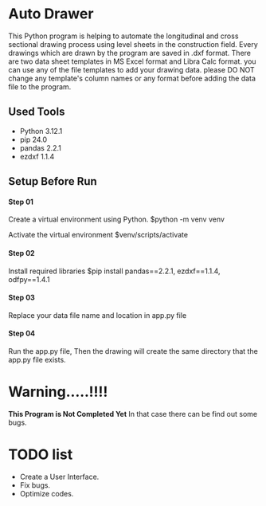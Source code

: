 # Auto Drawer

This Python program is helping to automate the longitudinal and cross sectional drawing process using level sheets in the construction field. Every drawings which are drawn by the program are saved in .dxf format. There are two data sheet templates in MS Excel format and Libra Calc format. you can use any of the file templates to add your drawing data. please DO NOT change any template's column names or any format before adding the data file to the program.

## Used Tools
  * Python 3.12.1
  * pip 24.0
  * pandas 2.2.1
  * ezdxf 1.1.4

## Setup Before Run
#### Step 01
Create a virtual environment using Python.
$python -m venv venv

Activate the virtual environment
$venv/scripts/activate

#### Step 02
Install required libraries
$pip install pandas==2.2.1, ezdxf==1.1.4, odfpy==1.4.1

#### Step 03
Replace your data file name and location in app.py file

#### Step 04
Run the app.py file, Then the drawing will create the same directory that the app.py file exists.

# Warning.....!!!!
**This Program is Not Completed Yet** In that case there can be find out some bugs.

# TODO list
  * Create a User Interface.
  * Fix bugs.
  * Optimize codes.
